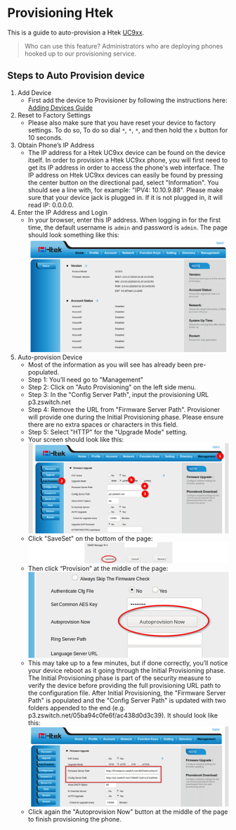 # Provisioning Htek

This is a guide to auto-provision a Htek [UC9xx](http://www.htek.com/products/UC900_Series/index.**html**).

> Who can use this feature?
> Administrators who are deploying phones hooked up to our provisioning service.

## Steps to Auto Provision device

1. Add Device
    - First add the device to Provisioner by following the instructions here: [Adding Devices Guide](../prov_start_guide.md)
2. Reset to Factory Settings
    - Please also make sure that you have reset your device to factory settings. To do so, To do so dial `*`, `*`, `*`, and then hold the `x` button for 10 seconds.
3. Obtain Phone’s IP Address
    - The IP address for a Htek UC9xx device can be found on the device itself. In order to provision a Htek UC9xx phone, you will first need to get its IP address in order to access the phone's web interface. The IP address on Htek UC9xx devices can easily be found by pressing the center button on the directional pad, select "Information". You should see a line with, for example: "IPV4: 10.10.9.88". Please make sure that your device jack is plugged in. If it is not plugged in, it will read IP: 0.0.0.0.
4. Enter the IP Address and Login
    - In your browser, enter this IP address. When logging in for the first time, the default username is `admin` and password is `admin`. The page should look something like this:
    ![Htek Start Page](./images/uc9xx-1-homepage.png)
5. Auto-provision Device
    - Most of the information as you will see has already been pre-populated.
    - Step 1: You’ll need go to "Management"
    - Step 2: Click on "Auto Provisioning" on the left side menu.
    - Step 3: In the "Config Server Path", input the provisioning URL p3.zswitch.net
    - Step 4: Remove the URL from "Firmware Server Path". Provisioner will provide one during the Initial Provisioning phase. Please ensure there are no extra spaces or characters in this field.
    - Step 5: Select "HTTP" for the "Upgrade Mode" setting.
    - Your screen should look like this:
    ![Htek Upgrade and Provisioning Page](./images/uc9xx-1-autoprovision.png)
    - Click "SaveSet" on the bottom of the page:
    ![Htek auto provision save](./images/uc9xx-1-autoprovision-save.png)
    - Then click “Provision” at the middle of the page:
    ![Htek auto provision now](./images/uc9xx-1-autoprovision-now.png)
    - This may take up to a few minutes, but if done correctly, you’ll notice your device reboot as it going through the Initial Provisioning phase. The Initial Provisioning phase is part of the security measure to verify the device before providing the full provisioning URL path to the configuration file. After Initial Provisioning, the "Firmware Server Path" is populated and the "Config Server Path" is updated with two folders appended to the end (e.g. p3.zswitch.net/05ba94c0fe6f/ac438d0d3c39). It should look like this:
    ![Htek Upgrade and Provisioning Page after provisioning](./images/uc9xx-1-autoprovision-after.png)
    - Click again the "Autoprovision Now" button at the middle of the page to finish provisioning the phone.
